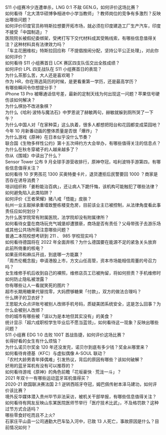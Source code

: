 S11 小组赛冷少连遭单杀，LNG 0:1 不敌 GEN.G，如何评价这场比赛？  
如何看待「北大清华硕博争相进中小学当教师」？教师岗位的竞争有多激烈？反映出哪些问题？  
如何评价印度官员称特斯拉想要开拓市场，就必须在印度建造工厂生产汽车，印度不接受「中国制造」？  
医院院长被假纪委绑架，受拷打写下交代材料成其受贿线索，有哪些信息值得关注？这种材料具有法律效力吗？  
「车主花圈维权」特斯拉回应称「不提倡按闹分配，坚持公平公正处理」，对此你如何评价？  
如何看待 S11 小组赛首日 LCK 赛区四支队伍交出全胜成绩？  
如何评价 LPL 四支战队在 S11 小组赛首日的表现？  
为什么茶那么苦，大人还是喜欢喝？  
作为 HR，你在筛选简历的时候，是更看重第一学历，还是最高学历？  
有哪些瞬间令你想提分手？  
iPhone 13 Pro 被曝通话信号差，最新的定制天线为何出现这一问题？苹果信号硬伤该如何解决？  
为什么棋协不改进象棋？  
为什么《哈利·波特与魔法石》中罗恩说了赫敏两句，赫敏就躲到厕所哭了一下午？  
为什么中国人对「在家种菜」这么执着，很多人都想把阳台和花园都变成菜园地？  
今年 10 月新番动画的整体质量是否很「爆炸」？  
为什么游戏《原神》在日本似乎没什么节奏？  
联合国《生物多样性公约》第十五次缔约方大会举办，有哪些值得关注的信息点？  
为什么在秋冬穿裙子的人越来越多了？  
你从《围城》中读出了什么？  
Sensor Tower 公布 9 月全球手游营收排行，原神夺冠，哈利波特手游第四，有哪些信息值得关注？  
如何看待 10 岁男孩花 1300 买奥特曼卡片，退货遭拒后民警要回 1000 ？商家是否存在诱导消费？  
培训组织称「姜粉能治百病」，还让病人下跪忏悔，该机构可能触犯了哪些法律？如何避免陷入此类陷阱？  
如何评价《王者荣耀》猪八戒「悟能」皮肤？  
杭州一业主敲掉承重墙致整栋楼变危房，目前该业主已被控制，从法律角度看此事责任应如何划分？  
为什么医学院常有附属医院，法学院却没有附属律所？  
如何看待女童在商场玩充气城堡却遭猥亵，商场是否有责任？父母带孩子去游乐场或其他公共场所需注意哪些问题？  
普通二本院校想考研到 211 、 985 学校现实吗？  
如何看待德国将在 2022 年全面弃核？为什么德国要在能源不足的紧急关头放弃此前所倚重的核电？  
如果巫师和麻瓜开战，到底哪一方能赢？  
「周杰伦概念股」申请港股上市，方文山任高管，资本市场能相信周董的号召力吗？  
女生维修手机后收到自己的裸照，维修店员工已被拘留，将如何担责？手机维修时如何防止隐私被泄露？  
你有哪些让人一看就笑死的图片？  
超市长期用糖果代替找零，大妈攒够糖果「付款」，双方的做法合理吗？  
什么牌子的卫衣好？  
王思聪大众点评账号被别人改绑手机号码，质疑美团系统安全，这是怎么回事？为什么会被别人改绑？  
你的城市有哪些被「误以为是本地但其实没有」的美食？  
统计显示「超六成职校学生毕业后不愿当蓝领」，如何看待这一现象？反映出哪些问题？  
S11 小组赛 EDG 1:0 击败 100T 首战告捷，如何评价这场比赛？  
长得好看的女生有什么烦恼？  
为什么诺贝尔奖金 120 年还没发完，诺贝尔到底有多少钱？奖金从哪里来？  
如何看待肯德基（KFC）与虚拟偶像 A-SOUL 联动？  
「农村大龄男青年择偶难」引发热议，背后的原因有哪些？该如何破解？  
好用的蓝牙耳机有没有可以推荐的？  
如何看待游戏《原神》的角色前瞻「花坂豪快 · 荒泷一斗」？  
2021 年双十一有哪些运动蓝牙耳机值得买？  
2020-21 欧国联决赛法国 2:1 逆转西班牙夺冠，姆巴佩传射本泽马建功，如何评价该比赛？  
境外反华媒体潜入贵州毕节非法采访，被机关干部举报，有哪些信息值得关注？  
如何看待有网友反映山东某医院医师节举行「医疗技术比武」，不及格罚款？这种过节方式合适吗？  
哪些零食好吃而且不上火?  
石家庄平山县一公司通勤大巴车坠入河中，已致 13 人死亡，事故原因是什么？目前情况如何？  
